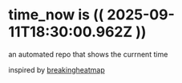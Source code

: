 # time_now is (( 2025-09-11T18:30:00.962Z ))

an automated repo that shows the currnent time

inspired by [breakingheatmap](https://github.com/breakingheatmap/breakingheatmap)